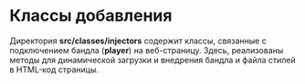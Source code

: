 # Классы добавления

Директория **src/classes/injectors** содержит классы, связанные с подключением бандла (**player**) на веб-страницу. Здесь, реализованы методы для динамической загрузки и внедрения бандла и файла стилей в HTML-код страницы.